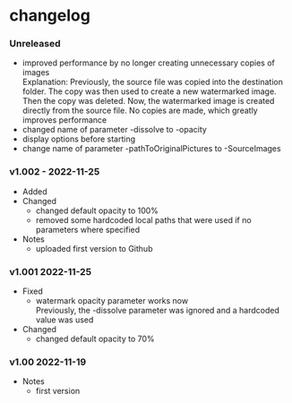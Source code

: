 # changelog
### Unreleased
- improved performance by no longer creating unnecessary copies of images  
Explanation: Previously, the source file was copied into the destination folder. The copy was then used to create a new watermarked image. Then the copy was deleted. Now, the watermarked image is created directly from the source file. No copies are made, which greatly improves performance
- changed name of parameter -dissolve to -opacity
- display options before starting
- change name of parameter -pathToOriginalPictures to -SourceImages

### v1.002 - 2022-11-25
- Added 
- Changed
  - changed default opacity to 100%
  - removed some hardcoded local paths that were used if no parameters where specified
- Notes
  - uploaded first version to Github
### v1.001 2022-11-25
- Fixed
  - watermark opacity parameter works now  
    Previously, the -dissolve parameter was ignored and a hardcoded value was used
- Changed
  - changed default opacity to 70%
### v1.00 2022-11-19
- Notes
  - first version